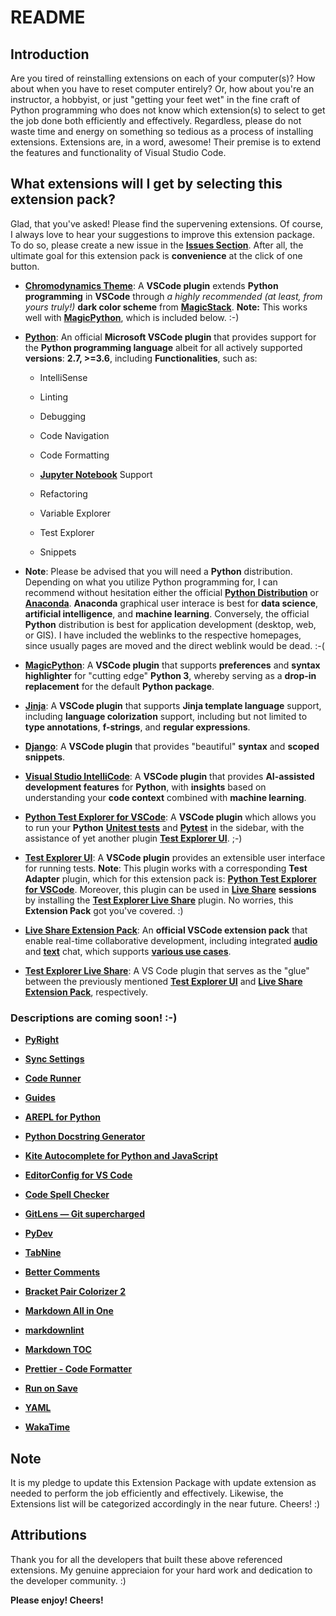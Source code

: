 # README

## Introduction

Are you tired of reinstalling extensions on each of your computer(s)? How about when you have to reset computer entirely? Or, how about you're an instructor, a hobbyist, or just "getting your feet wet" in the fine craft of Python programming who does not know which extension(s) to select to get the job done both efficiently and effectively. Regardless, please do not waste time and energy on something so tedious as a process of installing extensions. Extensions are, in a word, awesome! Their premise is to extend the features and functionality of Visual Studio Code.

## What extensions will I get by selecting this extension pack?

Glad, that you've asked! Please find the supervening extensions. Of course, I always love to hear your suggestions to improve this extension package.  To do so, please create a new issue in the [**Issues Section**](https://github.com/jillmnolan/python-essentials/issues). After all, the ultimate goal for this extension pack is **convenience** at the click of one button. 

* [**Chromodynamics Theme**](https://marketplace.visualstudio.com/items?itemName=magicstack.Chromodynamics): A **VSCode plugin** extends **Python programming** in **VSCode** through *a highly recommended (at least, from yours truly!)* **dark color scheme** from [**MagicStack**](https://github.com/MagicStack).  **Note:** This works well with [**MagicPython**](https://github.com/MagicStack/MagicPython), which is included below.  :-)

* [**Python**](https://marketplace.visualstudio.com/items?itemName=ms-python.python): An official **Microsoft VSCode plugin** that provides support for the **Python programming language** albeit for all actively supported **versions**: **2.7, >=3.6**, including **Functionalities**, such as:

  * IntelliSense
  
  * Linting
  
  * Debugging
  
  * Code Navigation
  
  * Code Formatting
  
  * [**Jupyter Notebook**](https://jupyter.org/) Support
  
  * Refactoring
  
  * Variable Explorer
  
  * Test Explorer
  
  * Snippets
  
 * **Note**: Please be advised that you will need a **Python** distribution.  Depending on what you utilize Python programming for, I can recommend without hesitation either the official [**Python Distribution**](https://www.python.org/) or [**Anaconda**](https://www.anaconda.com/).  **Anaconda** graphical user interace is best for **data science**, **artificial intelligence**, and **machine learning**.  Conversely, the official **Python** distribution is best for application development (desktop, web, or GIS).  I have included the weblinks to the respective homepages, since usually pages are moved and the direct weblink would be dead.  :-(

* [**MagicPython**](https://marketplace.visualstudio.com/items?itemName=magicstack.MagicPython): A **VSCode plugin** that supports **preferences** and **syntax highlighter** for "cutting edge" **Python 3**, whereby serving as a **drop-in replacement** for the default **Python package**.

* [**Jinja**](https://marketplace.visualstudio.com/items?itemName=wholroyd.jinja): A **VSCode plugin** that supports **Jinja template language** support, including **language colorization** support, including but not limited to **type annotations**, **f-strings**, and **regular expressions**. 

* [**Django**](https://marketplace.visualstudio.com/items?itemName=batisteo.vscode-django): A **VSCode plugin** that provides "beautiful" **syntax** and **scoped snippets**.

* [**Visual Studio IntelliCode**](https://marketplace.visualstudio.com/items?itemName=VisualStudioExptTeam.vscodeintellicode): A **VSCode plugin** that provides **AI-assisted development features** for **Python**, with **insights** based on understanding your **code context** combined with **machine learning**.

* [**Python Test Explorer for VSCode**](https://marketplace.visualstudio.com/items?itemName=LittleFoxTeam.vscode-python-test-adapter): A **VSCode plugin** which allows you to run your **Python** [**Unitest tests**](https://docs.python.org/3/library/unittest.html#module-unittest) and [**Pytest**](https://docs.pytest.org/en/latest/) in the sidebar, with the assistance of yet another plugin [**Test Explorer UI**](https://marketplace.visualstudio.com/items?itemName=hbenl.vscode-test-explorer). ;-)

* [**Test Explorer UI**](https://marketplace.visualstudio.com/items?itemName=hbenl.vscode-test-explorer): A **VSCode plugin** provides an extensible user interface for running tests. **Note**: This plugin works with a corresponding **Test Adapter** plugin, which for this extension pack is: [**Python Test Explorer for VSCode**](https://marketplace.visualstudio.com/items?itemName=LittleFoxTeam.vscode-python-test-adapter).  Moreover, this plugin can  be used in [**Live Share**](https://marketplace.visualstudio.com/items?itemName=ms-vsliveshare.vsliveshare) **sessions** by installing the [**Test Explorer Live Share**](https://marketplace.visualstudio.com/items?itemName=hbenl.vscode-test-explorer-liveshare) plugin.  No worries, this **Extension Pack** got you've covered. :)

* [**Live Share Extension Pack**](https://marketplace.visualstudio.com/items?itemName=MS-vsliveshare.vsliveshare-pack): An **official VSCode extension pack** that enable real-time collaborative development, including integrated [**audio**](https://marketplace.visualstudio.com/items?itemName=ms-vsliveshare.vsliveshare-audio) and [**text**](https://marketplace.visualstudio.com/items?itemName=ms-vsliveshare.vsliveshare) chat, which supports [**various use cases**](https://docs.microsoft.com/en-us/visualstudio/liveshare/reference/use-cases).

* [**Test Explorer Live Share**](https://marketplace.visualstudio.com/items?itemName=hbenl.vscode-test-explorer-liveshare): A VS Code plugin that serves as the "glue" between the previously mentioned [**Test Explorer UI**](https://marketplace.visualstudio.com/items?itemName=hbenl.vscode-test-explorer) and [**Live Share Extension Pack**](https://marketplace.visualstudio.com/items?itemName=MS-vsliveshare.vsliveshare-pack), respectively.

### Descriptions are coming soon! :-)

* [**PyRight**](https://marketplace.visualstudio.com/items?itemName=ms-pyright.pyright)

* [**Sync Settings**](https://marketplace.visualstudio.com/items?itemName=shan.code-settings-sync)

* [**Code Runner**](https://marketplace.visualstudio.com/items?itemName=formulahendry.code-runner)

* [**Guides**](https://marketplace.visualstudio.com/items?itemName=spywhere.guides)

* [**AREPL for Python**](https://marketplace.visualstudio.com/items?itemName=almenon.arepl)

* [**Python Docstring Generator**](https://marketplace.visualstudio.com/items?itemName=njpwerner.autodocstring)

* [**Kite Autocomplete for Python and JavaScript**](https://marketplace.visualstudio.com/items?itemName=kiteco.kite)

* [**EditorConfig for VS Code**](https://marketplace.visualstudio.com/items?itemName=EditorConfig.EditorConfig)

* [**Code Spell Checker**](https://marketplace.visualstudio.com/items?itemName=streetsidesoftware.code-spell-checker)

* [**GitLens — Git supercharged**](https://marketplace.visualstudio.com/items?itemName=eamodio.gitlens)

* [**PyDev**](https://marketplace.visualstudio.com/items?itemName=fabioz.vscode-pydev)

* [**TabNine**](https://marketplace.visualstudio.com/items?itemName=TabNine.tabnine-vscode)

* [**Better Comments**](https://marketplace.visualstudio.com/items?itemName=aaron-bond.better-comments)

* [**Bracket Pair Colorizer 2**](https://marketplace.visualstudio.com/items?itemName=CoenraadS.bracket-pair-colorizer-2)

* [**Markdown All in One**](https://marketplace.visualstudio.com/items?itemName=yzhang.markdown-all-in-one)

* [**markdownlint**](https://marketplace.visualstudio.com/items?itemName=DavidAnson.vscode-markdownlint)

* [**Markdown TOC**](https://marketplace.visualstudio.com/items?itemName=AlanWalk.markdown-toc)

* [**Prettier - Code Formatter**](https://marketplace.visualstudio.com/items?itemName=esbenp.prettier-vscode)

* [**Run on Save**](https://marketplace.visualstudio.com/items?itemName=emeraldwalk.runonsave)

* [**YAML**](https://marketplace.visualstudio.com/items?itemName=redhat.vscode-yaml)

* [**WakaTime**](https://marketplace.visualstudio.com/items?itemName=WakaTime.vscode-wakatime)

## Note

It is my pledge to update this Extension Package with update extension as needed to perform the job efficiently and effectively. Likewise, the Extensions list will be categorized accordingly in the near future. Cheers! :)

## Attributions

Thank you for all the developers that built these above referenced extensions.  My genuine appreciaion for your hard work and dedication to the developer community. :)


**Please enjoy! Cheers!**
